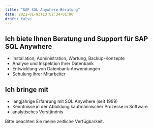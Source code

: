 ```yaml
---
title: "SAP SQL Anywhere-Beratung"
date: 2021-01-03T13:02:34+01:00
draft: false
---
```


## Ich biete Ihnen Beratung und Support für SAP SQL Anywhere

- Installation, Administration, Wartung, Backup-Konzepte
- Analyse und Inspektion Ihrer Datenbank
- Entwicklung von Datenbank-Anwendungen
- Schulung Ihrer Mitarbeiter

## Ich bringe mit

- langjährige Erfahrung mit SQL Anywhere (seit 1999)
- Kenntnisse in der Abbildung kaufmännischer Prozesse in Software
- analytisches Verständnis

Bitte beachten Sie meine zeitliche Verfügbarkeit.
